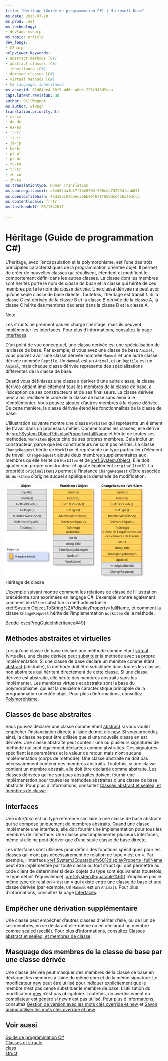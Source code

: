 ```yaml
---
title: "Héritage (Guide de programmation C#) | Microsoft Docs"
ms.date: 2015-07-20
ms.prod: .net
ms.technology:
- devlang-csharp
ms.topic: article
dev_langs:
- CSharp
helpviewer_keywords:
- abstract methods [C#]
- abstract classes [C#]
- inheritance [C#]
- derived classes [C#]
- virtual methods [C#]
- C# language, inheritance
ms.assetid: 81d64ee4-50f9-4d6c-a8dc-257c348d2eea
caps.latest.revision: 38
author: BillWagner
ms.author: wiwagn
translation.priority.ht:
- cs-cz
- de-de
- es-es
- fr-fr
- it-it
- ja-jp
- ko-kr
- pl-pl
- pt-br
- ru-ru
- tr-tr
- zh-cn
- zh-tw
ms.translationtype: Human Translation
ms.sourcegitcommit: a5ed524a1b17f7be8903f998cbd732594faab831
ms.openlocfilehash: 4ad15bc57b3ec3b6b06f671f560dce426af64ccc
ms.contentlocale: fr-fr
ms.lasthandoff: 05/15/2017

---
```

# <a name="inheritance-c-programming-guide"></a>Héritage (Guide de programmation C#)

L’héritage, avec l’encapsulation et le polymorphisme, est l’une des trois principales caractéristiques de la programmation orientée objet. Il permet de créer de nouvelles classes qui réutilisent, étendent et modifient le comportement défini dans les autres classes. La classe dont les membres sont hérités porte le nom de *classe de base* et la classe qui hérite de ces membres porte le nom de *classe dérivée*. Une classe dérivée ne peut avoir qu’une seule classe de base directe. Toutefois, l’héritage est transitif. Si la classe C est dérivée de la classe B et la classe B dérivée de la classe A, la classe C hérite des membres déclarés dans la classe B et la classe A.  
  
> [!NOTE]
>  Les structs ne prennent pas en charge l’héritage, mais ils peuvent implémenter les interfaces. Pour plus d’informations, consultez la page [Interfaces](../../../csharp/programming-guide/interfaces/index.md).  
  
 D’un point de vue conceptuel, une classe dérivée est une spécialisation de la classe de base. Par exemple, si vous avez une classe de base `Animal`, vous pouvez avoir une classe dérivée nommée `Mammal` et une autre classe dérivée nommée `Reptile`. Un `Mammal` est un `Animal`, et un `Reptile` est un `Animal`, mais chaque classe dérivée représente des spécialisations différentes de la classe de base.  
  
 Quand vous définissez une classe à dériver d’une autre classe, la classe dérivée obtient implicitement tous les membres de la classe de base, à l’exception de ses constructeurs et de ses finaliseurs. La classe dérivée peut ainsi réutiliser le code de la classe de base sans avoir à le réimplémenter. Vous pouvez ajouter d’autres membres à la classe dérivée. De cette manière, la classe dérivée étend les fonctionnalités de la classe de base.  
  
 L’illustration suivante montre une classe `WorkItem` qui représente un élément de travail dans un processus métier. Comme toutes les classes, elle dérive de <xref:System.Object?displayProperty=fullName> et hérite de toutes ses méthodes. `WorkItem` ajoute cinq de ses propres membres. Cela inclut un constructeur, parce que les constructeurs ne sont pas hérités. La classe `ChangeRequest` hérite de `WorkItem` et représente un type particulier d’élément de travail. `ChangeRequest` ajoute deux membres supplémentaires aux membres qu’elle hérite de `WorkItem` et de <xref:System.Object>. Elle doit ajouter son propre constructeur et ajoute également `originalItemID`. La propriété `originalItemID` permet à l’instance `ChangeRequest` d’être associée au `WorkItem` d’origine auquel s’applique la demande de modification.  
  
 ![Héritage de classe](../../../csharp/programming-guide/classes-and-structs/media/class_inheritance.png "Class_Inheritance")  
Héritage de classe  
  
 L’exemple suivant montre comment les relations de classe de l’illustration précédente sont exprimées en langage C#. L’exemple montre également comment `WorkItem` substitue la méthode virtuelle <xref:System.Object.ToString%2A?displayProperty=fullName>, et comment la classe `ChangeRequest` hérite de l’implémentation `WorkItem` de la méthode.  
  
 [!code-cs[csProgGuideInheritance#49](../../../csharp/programming-guide/classes-and-structs/codesnippet/CSharp/inheritance_1.cs)]  
  
## <a name="abstract-and-virtual-methods"></a>Méthodes abstraites et virtuelles  
 Lorsqu’une classe de base déclare une méthode comme étant [virtual](../../../csharp/language-reference/keywords/virtual.md) (virtuelle), une classe dérivée peut [substituer](../../../csharp/language-reference/keywords/override.md) la méthode avec sa propre implémentation. Si une classe de base déclare un membre comme étant [abstract](../../../csharp/language-reference/keywords/abstract.md) (abstraite), la méthode doit être substituée dans toutes les classes non abstraites qui héritent directement de cette classe. Si une classe dérivée est abstraite, elle hérite des membres abstraits sans les implémenter. Les membres virtuels et abstraits sont la base du polymorphisme, qui est la deuxième caractéristique principale de la programmation orientée objet. Pour plus d’informations, consultez [Polymorphisme](../../../csharp/programming-guide/classes-and-structs/polymorphism.md).  
  
## <a name="abstract-base-classes"></a>Classes de base abstraites  
 Vous pouvez déclarer une classe comme étant [abstract](../../../csharp/language-reference/keywords/abstract.md) si vous voulez empêcher l’instanciation directe à l’aide du mot clé [new](../../../csharp/language-reference/keywords/new.md). Si vous procédez ainsi, la classe ne peut être utilisée que si une nouvelle classe en est dérivée. Une classe abstraite peut contenir une ou plusieurs signatures de méthode qui sont également déclarées comme abstraites. Ces signatures spécifient les paramètres et la valeur de retour, mais n’ont aucune implémentation (corps de méthode). Une classe abstraite ne doit pas nécessairement contenir des membres abstraits. Toutefois, si une classe contient un membre abstrait, elle doit être déclarée comme abstraite. Les classes dérivées qui ne sont pas abstraites doivent fournir une implémentation pour toutes les méthodes abstraites d’une classe de base abstraite. Pour plus d’informations, consultez [Classes abstract et sealed, et membres de classe](../../../csharp/programming-guide/classes-and-structs/abstract-and-sealed-classes-and-class-members.md).  
  
## <a name="interfaces"></a>Interfaces  
 Une *interface* est un type référence similaire à une classe de base abstraite qui se compose uniquement de membres abstraits. Quand une classe implémente une interface, elle doit fournir une implémentation pour tous les membres de l’interface. Une classe peut implémenter plusieurs interfaces, même si elle ne peut dériver que d’une seule classe de base directe.  
  
 Les interfaces sont utilisées pour définir des fonctions spécifiques pour les classes qui n’ont pas nécessairement de relation de type « est un ». Par exemple, l’interface <xref:System.IEquatable%601?displayProperty=fullName> peut être implémentée par toute classe ou tout struct qui doit permettre au code client de déterminer si deux objets du type sont équivalents (toutefois, le type définit l’équivalence). <xref:System.IEquatable%601> n’implique pas le même type de relation « est un » qui existe entre une classe de base et une classe dérivée (par exemple, un `Mammal` est un `Animal`). Pour plus d’informations, consultez la page [Interfaces](../../../csharp/programming-guide/interfaces/index.md).  
  
## <a name="preventing-further-derivation"></a>Empêcher une dérivation supplémentaire  
 Une classe peut empêcher d’autres classes d’hériter d’elle, ou de l’un de ses membres, en se déclarant elle-même ou en déclarant un membre comme [sealed](../../../csharp/language-reference/keywords/sealed.md) (scellé). Pour plus d’informations, consultez [Classes abstract et sealed, et membres de classe](../../../csharp/programming-guide/classes-and-structs/abstract-and-sealed-classes-and-class-members.md).  
  
## <a name="derived-class-hiding-of-base-class-members"></a>Masquage des membres de la classe de base par une classe dérivée  
 Une classe dérivée peut masquer des membres de la classe de base en déclarant les membres à l’aide du même nom et de la même signature. Le modificateur [new](../../../csharp/language-reference/keywords/new.md) peut être utilisé pour indiquer explicitement que le membre n’est pas censé substituer le membre de base. L’utilisation du modificateur [new](../../../csharp/language-reference/keywords/new.md) n’est pas obligatoire. Toutefois, un avertissement du compilateur est généré si [new](../../../csharp/language-reference/keywords/new.md) n’est pas utilisé. Pour plus d’informations, consultez [Gestion de version avec les mots clés override et new](../../../csharp/programming-guide/classes-and-structs/versioning-with-the-override-and-new-keywords.md) et [Savoir quand utiliser les mots clés override et new](../../../csharp/programming-guide/classes-and-structs/knowing-when-to-use-override-and-new-keywords.md).  
  
## <a name="see-also"></a>Voir aussi  
 [Guide de programmation C#](../../../csharp/programming-guide/index.md)   
 [Classes et structs](../../../csharp/programming-guide/classes-and-structs/index.md)   
 [class](../../../csharp/language-reference/keywords/class.md)   
 [struct](../../../csharp/language-reference/keywords/struct.md)
